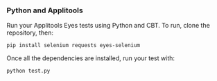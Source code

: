 ### Python and Applitools

Run your Applitools Eyes tests using Python and CBT. To run, clone the repository, then:

```
pip install selenium requests eyes-selenium
```

Once all the dependencies are installed, run your test with:

```
python test.py
```
